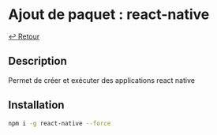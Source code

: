 # Ajout de paquet : react-native

[↩️ Retour](./README.md)

## Description

Permet de créer et exécuter des applications react native

## Installation

```bash
npm i -g react-native --force
```
